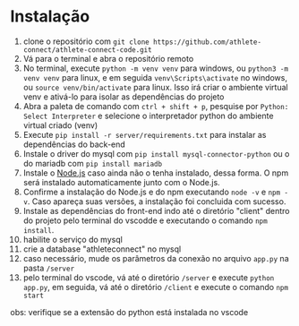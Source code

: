 # Instalação

1. clone o repositório com `git clone https://github.com/athlete-connect/athlete-connect-code.git`
2. Vá para o terminal e abra o repositório remoto
3. No terminal, execute `python -m venv venv` para windows, ou `python3 -m venv venv` para linux, e em seguida `venv\Scripts\activate` no windows, ou `source venv/bin/activate` para linux. Isso irá criar o ambiente virtual venv e ativá-lo para isolar as dependências do projeto
4. Abra a paleta de comando com `ctrl + shift + p`, pesquise por `Python: Select Interpreter` e selecione o interpretador python do ambiente virtual criado (venv)
5. Execute `pip install -r server/requirements.txt` para instalar as dependências do back-end
6. Instale o driver do mysql com `pip install mysql-connector-python` ou o do mariadb com `pip install mariadb`
7. Instale o [Node.js](https://nodejs.org/) caso ainda não o tenha instalado, dessa forma. O npm será instalado automaticamente junto com o Node.js.
8. Confirme a instalação do Node.js e do npm executando `node -v` e `npm -v`. Caso apareça suas versões, a instalação foi concluida com sucesso. 
9. Instale as dependências do front-end indo até o diretório "client" dentro do projeto pelo terminal do vscodde e executando o comando `npm install`.
10. habilite o serviço do mysql
11. crie a database "athleteconnect" no mysql
12. caso necessário, mude os parâmetros da conexão no arquivo `app.py` na pasta `/server`
13. pelo terminal do vscode, vá até o diretório `/server` e execute `python app.py`, em seguida, vá até o diretório `/client` e execute o comando `npm start`

obs: verifique se a extensão do python está instalada no vscode
